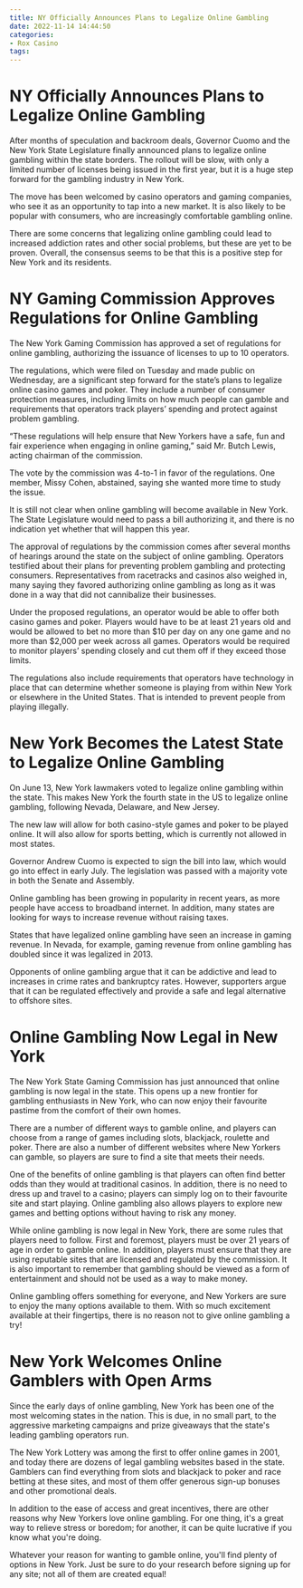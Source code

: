 ```yaml
---
title: NY Officially Announces Plans to Legalize Online Gambling
date: 2022-11-14 14:44:50
categories:
- Rox Casino
tags:
---
```



#  NY Officially Announces Plans to Legalize Online Gambling

After months of speculation and backroom deals, Governor Cuomo and the New York State Legislature finally announced plans to legalize online gambling within the state borders. The rollout will be slow, with only a limited number of licenses being issued in the first year, but it is a huge step forward for the gambling industry in New York.

The move has been welcomed by casino operators and gaming companies, who see it as an opportunity to tap into a new market. It is also likely to be popular with consumers, who are increasingly comfortable gambling online.

There are some concerns that legalizing online gambling could lead to increased addiction rates and other social problems, but these are yet to be proven. Overall, the consensus seems to be that this is a positive step for New York and its residents.

#  NY Gaming Commission Approves Regulations for Online Gambling

The New York Gaming Commission has approved a set of regulations for online gambling, authorizing the issuance of licenses to up to 10 operators.

The regulations, which were filed on Tuesday and made public on Wednesday, are a significant step forward for the state’s plans to legalize online casino games and poker. They include a number of consumer protection measures, including limits on how much people can gamble and requirements that operators track players’ spending and protect against problem gambling.

“These regulations will help ensure that New Yorkers have a safe, fun and fair experience when engaging in online gaming,” said Mr. Butch Lewis, acting chairman of the commission.

The vote by the commission was 4-to-1 in favor of the regulations. One member, Missy Cohen, abstained, saying she wanted more time to study the issue.

It is still not clear when online gambling will become available in New York. The State Legislature would need to pass a bill authorizing it, and there is no indication yet whether that will happen this year.

The approval of regulations by the commission comes after several months of hearings around the state on the subject of online gambling. Operators testified about their plans for preventing problem gambling and protecting consumers. Representatives from racetracks and casinos also weighed in, many saying they favored authorizing online gambling as long as it was done in a way that did not cannibalize their businesses.

Under the proposed regulations, an operator would be able to offer both casino games and poker. Players would have to be at least 21 years old and would be allowed to bet no more than $10 per day on any one game and no more than $2,000 per week across all games. Operators would be required to monitor players’ spending closely and cut them off if they exceed those limits.

The regulations also include requirements that operators have technology in place that can determine whether someone is playing from within New York or elsewhere in the United States. That is intended to prevent people from playing illegally.

#  New York Becomes the Latest State to Legalize Online Gambling

On June 13, New York lawmakers voted to legalize online gambling within the state. This makes New York the fourth state in the US to legalize online gambling, following Nevada, Delaware, and New Jersey.

The new law will allow for both casino-style games and poker to be played online. It will also allow for sports betting, which is currently not allowed in most states.

Governor Andrew Cuomo is expected to sign the bill into law, which would go into effect in early July. The legislation was passed with a majority vote in both the Senate and Assembly.

Online gambling has been growing in popularity in recent years, as more people have access to broadband internet. In addition, many states are looking for ways to increase revenue without raising taxes.

States that have legalized online gambling have seen an increase in gaming revenue. In Nevada, for example, gaming revenue from online gambling has doubled since it was legalized in 2013.

Opponents of online gambling argue that it can be addictive and lead to increases in crime rates and bankruptcy rates. However, supporters argue that it can be regulated effectively and provide a safe and legal alternative to offshore sites.

#  Online Gambling Now Legal in New York

The New York State Gaming Commission has just announced that online gambling is now legal in the state. This opens up a new frontier for gambling enthusiasts in New York, who can now enjoy their favourite pastime from the comfort of their own homes.

There are a number of different ways to gamble online, and players can choose from a range of games including slots, blackjack, roulette and poker. There are also a number of different websites where New Yorkers can gamble, so players are sure to find a site that meets their needs.

One of the benefits of online gambling is that players can often find better odds than they would at traditional casinos. In addition, there is no need to dress up and travel to a casino; players can simply log on to their favourite site and start playing. Online gambling also allows players to explore new games and betting options without having to risk any money.

While online gambling is now legal in New York, there are some rules that players need to follow. First and foremost, players must be over 21 years of age in order to gamble online. In addition, players must ensure that they are using reputable sites that are licensed and regulated by the commission. It is also important to remember that gambling should be viewed as a form of entertainment and should not be used as a way to make money.

Online gambling offers something for everyone, and New Yorkers are sure to enjoy the many options available to them. With so much excitement available at their fingertips, there is no reason not to give online gambling a try!

#  New York Welcomes Online Gamblers with Open Arms

Since the early days of online gambling, New York has been one of the most welcoming states in the nation. This is due, in no small part, to the aggressive marketing campaigns and prize giveaways that the state's leading gambling operators run.

The New York Lottery was among the first to offer online games in 2001, and today there are dozens of legal gambling websites based in the state. Gamblers can find everything from slots and blackjack to poker and race betting at these sites, and most of them offer generous sign-up bonuses and other promotional deals.

In addition to the ease of access and great incentives, there are other reasons why New Yorkers love online gambling. For one thing, it's a great way to relieve stress or boredom; for another, it can be quite lucrative if you know what you're doing.

Whatever your reason for wanting to gamble online, you'll find plenty of options in New York. Just be sure to do your research before signing up for any site; not all of them are created equal!